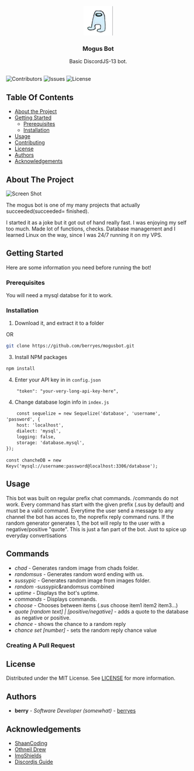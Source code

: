 <br/>
<p align="center">
  <a href="https://github.com/berryes/mogusbot">
    <img src="logo.jpg" alt="Logo" width="80" height="80">
  </a>

  <h3 align="center">Mogus Bot</h3>

  <p align="center">
    Basic DiscordJS-13 bot.
    <br/>
    <br/>
  </p>
</p>

![Contributors](https://img.shields.io/github/contributors/berryes/mogusbot?color=dark-green) ![Issues](https://img.shields.io/github/issues/berryes/mogusbot) ![License](https://img.shields.io/github/license/berryes/mogusbot) 

## Table Of Contents

* [About the Project](#about-the-project)
* [Getting Started](#getting-started)
  * [Prerequisites](#prerequisites)
  * [Installation](#installation)
* [Usage](#usage)
* [Contributing](#contributing)
* [License](#license)
* [Authors](#authors)
* [Acknowledgements](#acknowledgements)

## About The Project

![Screen Shot](images/screenshot.png)

The mogus bot is one of my many projects that actually succeeded(succeeded= finished).

I started it as a joke but it got out of hand really fast. I was enjoying my self too much. Made lot of functions, checks. Database management and I learned Linux on the way, since I was 24/7 running it on my VPS. 

## Getting Started

Here are some information you need before running the bot!

### Prerequisites

You will need a mysql databse for it to work.

### Installation

1. Download it, and extract it to a folder

OR
```sh
git clone https://github.com/berryes/mogusbot.git
```

3. Install NPM packages

```sh
npm install
```

4. Enter your API key in  in `config.json`

```JS
    "token": "your-very-long-api-key-here",

```
4. Change database login info in  `index.js`
```JS
    const sequelize = new Sequelize('database', 'username', 'password', {
	host: 'localhost',
	dialect: 'mysql',
	logging: false,
	storage: 'database.mysql',
});

const chancheDB = new Keyv('mysql://username:password@localhost:3306/database');

```



## Usage

This bot was built on regular prefix chat commands. /commands do not work. Every command has start with the given prefix (.sus by default) and must be a valid command. Everytime the user send a message to any channel the bot has acces to, the noprefix reply command runs. If the random generator generates 1, the bot will reply to the user with a negative/positive "quote". This is just a fan part of the bot. Just to spice up everyday convertisations 

## Commands

- *chad* - Generates random image from chads folder.
- *randomsus* - Generates random word ending with us.
- *sussypic* - Generates random image from images folder.
- *random* -sussypic&randomsus combined
- *uptime* - Displays the bot's uptime.
- *commands* - Displays commands.
- *choose* - Chooses between items (.sus choose item1 item2 item3...)
- *quote [random text] | [positive/negative]* - adds a quote to the database as negative or positive. 
- *chance* - shows the chance to a random reply
- *chance set [number]* - sets the random reply chance value

### Creating A Pull Request



## License

Distributed under the MIT License. See [LICENSE](https://github.com/berryes/mogusbot/blob/main/LICENSE.md) for more information.

## Authors

* **berry** - *Software Developer (somewhat)* - [berryes](https://github.com/berryes/)

## Acknowledgements

* [ShaanCoding](https://github.com/ShaanCoding/)
* [Othneil Drew](https://github.com/othneildrew/Best-README-Template)
* [ImgShields](https://shields.io/)
* [Discordjs Guide](https://discordjs.guide/)
